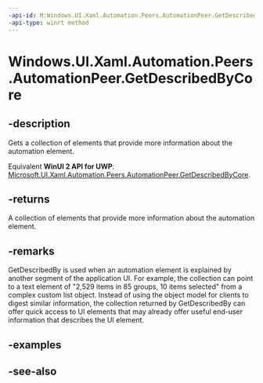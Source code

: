 ```yaml
---
-api-id: M:Windows.UI.Xaml.Automation.Peers.AutomationPeer.GetDescribedByCore
-api-type: winrt method
---
```


<!-- Method syntax
virtual protected Windows.Foundation.Collections.IIterable<Windows.UI.Xaml.Automation.Peers.AutomationPeer> GetDescribedByCore()
-->

# Windows.UI.Xaml.Automation.Peers.AutomationPeer.GetDescribedByCore

## -description
Gets a collection of elements that provide more information about the automation element.

Equivalent **WinUI 2 API for UWP**: [Microsoft.UI.Xaml.Automation.Peers.AutomationPeer.GetDescribedByCore](/windows/winui/api/microsoft.ui.xaml.automation.peers.automationpeer.getdescribedbycore).

## -returns
A collection of elements that provide more information about the automation element.

## -remarks
GetDescribedBy is used when an automation element is explained by another segment of the application UI. For example, the collection can point to a text element of "2,529 items in 85 groups, 10 items selected" from a complex custom list object. Instead of using the object model for clients to digest similar information, the collection returned by GetDescribedBy can offer quick access to UI elements that may already offer useful end-user information that describes the UI element.

## -examples

## -see-also
